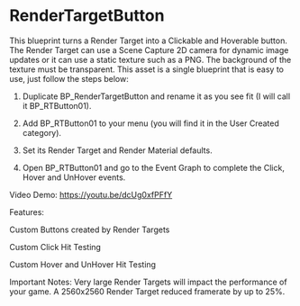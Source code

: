 # RenderTargetButton

This blueprint turns a Render Target into a Clickable and Hoverable button. The Render Target can use a Scene Capture 2D camera for dynamic image updates or it can use a static texture such as a PNG. The background of the texture must be transparent. This asset is a single blueprint that is easy to use, just follow the steps below:



1) Duplicate BP_RenderTargetButton and rename it as you see fit (I will call it BP_RTButton01).

2) Add BP_RTButton01 to your menu (you will find it in the User Created category).

3) Set its Render Target and Render Material defaults.

4) Open BP_RTButton01 and go to the Event Graph to complete the Click, Hover and UnHover events.



Video Demo: https://youtu.be/dcUg0xfPFfY

Features:

 Custom Buttons created by Render Targets
 
 Custom Click Hit Testing
 
 Custom Hover and UnHover Hit Testing
 
Important Notes: Very large Render Targets will impact the performance of your game. A 2560x2560 Render Target reduced framerate by up to 25%.
